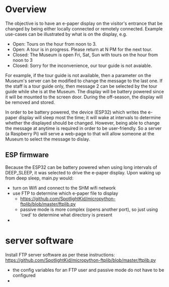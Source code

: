 # Overview
The objective is to have an e-paper display on the visitor's entrance that be changed by being either locally connected or remotely connected.  Example use-cases can be illustrated by what is on the display, e.g.
- Open: Tours on the hour from noon to 3.
- Open: A tour is in progress.  Please return at N PM for the next tour.
- Closed: The Museum is open Fri, Sat, Sun with tours on the hour from noon to 3
- Closed: Sorry for the inconvenience, our tour guide is not avaiable.

For example, if the tour guide is not available, then a parameter on the Museum's server can be modified to change the message to the last one.  If the staff is a tour guide only, then message 2 can be selected by the tour guide while she is at the Museum.
The display will be battery powered since it will be mounted to the screen door.  During the off-season, the display will be removed and stored.

In order to be battery powered, the device (ESP32) which writes the e-paper display will sleep most the time; it will wake at intervals to determine whether the displayed should be changed.  However, being able to change the message at anytime is required in order to be user-friendly.  So a server (a Raspberry Pi) will serve a web-page to that will allow someone at the Museum to select the message to dislay.

## ESP firmware
Because the ESP32 can be battery powered when using long intervals of DEEP_SLEEP, it was selected to drive the e-paper display.
Upon waking up from deep sleep, main.py would:
- turn on Wifi and connect to the SHM wifi network
- use FTP to determine which e-paper file to display
   - https://github.com/SpotlightKid/micropython-ftplib/blob/master/ftplib.py
   - passive mode is more complex (opens another port), so just using 'cwd' to determine what directory is present
-

# server software
Install FTP server software as per these instructions: https://github.com/SpotlightKid/micropython-ftplib/blob/master/ftplib.py
- the config variables for an FTP user and passive mode do not have to be configured
- 